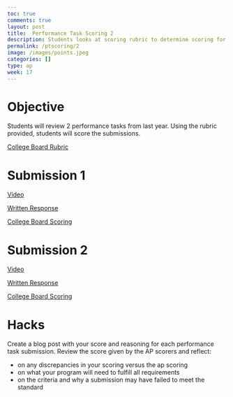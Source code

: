 ```yaml
---
toc: true
comments: true
layout: post
title:  Performance Task Scoring 2
description: Students looks at scoring rubric to determine scoring for the performance task
permalink: /ptscoring/2
image: /images/points.jpeg
categories: []
type: ap
week: 17
---
```

# Objective
Students will review 2 performance tasks from last year. Using the rubric provided, students will score the submissions. 

[College Board Rubric](https://apcentral.collegeboard.org/media/pdf/ap22-sg-computer-science-principles.pdf)

# Submission 1

[Video](https://secure-media.collegeboard.org/apc/ap-computer-science-principles-2022-create-performance-task-sample-i-video.mp4)

[Written Response](https://apcentral.collegeboard.org/media/pdf/ap-computer-science-principles-2022-create-performance-task-sample-i.pdf)

[College Board Scoring](https://drive.google.com/file/d/1HXDauimq8edpT0-aZ2iIujzLdIxtyKMx/view?usp=share_link)

# Submission 2

[Video](https://youtu.be/VTtZi_Cr4Cc)

[Written Response](https://apcentral.collegeboard.org/media/pdf/ap-computer-science-principles-2022-create-performance-task-sample-b.pdf)

[College Board Scoring](https://drive.google.com/file/d/1bzSueMdVVt3QVmkMCSKEkIVd9mZ3hQBP/view?usp=share_link)

# Hacks
Create a blog post with your score and reasoning for each performance task submission. Review the score given by the AP scorers and reflect:
- on any discrepancies in your scoring versus the ap scoring
- on what your program will need to fulfill all requirements
- on the criteria and why a submission may have failed to meet the standard
